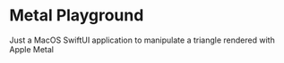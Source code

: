 # Metal Playground

Just a MacOS SwiftUI application to manipulate a triangle rendered with Apple Metal
